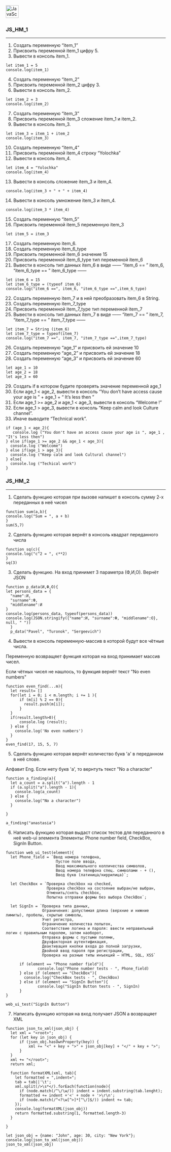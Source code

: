 <div>
<img src="https://github.com/devicons/devicon/blob/master/icons/javascript/javascript-original.svg" title="JavaScript" alt="JavaScript" width="40" height="40"/>&nbsp;
</div>
 
 ### JS_HM_1
 ___
 
1. Создать переменную “item_1”
2. Присвоить переменной item_1 цифру 5.
3. Вывести в консоль item_1.
```
let item_1 = 5
console.log(item_1)
```
4. Создать переменную “item_2”
5. Присвоить переменной item_2 цифру 3.
6. Вывести в консоль item_2.
```
let item_2 = 3
console.log(item_2)
```
7. Создать переменную “item_3”
8. Присвоить переменной item_3 сложение item_1 и item_2.
9. Вывести в консоль item_3.
```
let item_3 = item_1 + item_2
console.log(item_3)
```
10. Создать переменную “item_4”
11. Присвоить переменной item_4 строку “Yolochka”
12. Вывести в консоль item_4.
```
let item_4 = "Yolochka"
console.log(item_4)
```
13. Вывести в консоль сложение item_3 и item_4.
```
console.log(item_3 + " + " + item_4)
```
14. Вывести в консоль умножение item_3 и item_4.
```
console.log(item_3 * item_4)
```
15. Создать переменную “item_5”
16. Присвоить переменной item_5 переменную item_3
```
let item_5 = item_3
```
17. Создать переменную item_6.
18. Создать переменную item_6_type
19. Присвоить переменной item_6 значение 15
20. Присвоить переменной item_6_type тип переменной item_6
21. Вывести в консоль тип данных item_6 в виде ——  “item_6 == ”  item_6,  “item_6_type == ”  item_6_type ——  
```
let item_6 = 15
let item_6_type = (typeof item_6)
console.log("item_6 ==", item_6, "item_6_type ==",item_6_type)
```
22. Создать переменную item_7 и в ней преобразовать item_6 в String.
23. Создать переменную item_7_type
24. Присвоить переменной item_7_type тип переменной item_7
25. Вывести в консоль тип данных item_7 в виде ——  “item_7 == ”  item_7,  “item_7_type == ”  item_7_type ——
```
let item_7 = String (item_6)
let item_7_type = typeof(item_7)
console.log("item_7 ==", item_7, "item_7_type ==",item_7_type)
```
26. Создать переменную “age_1” и присвоить ей значение 10
27. Создать переменную “age_2” и присвоить ей значение 18
28. Создать переменную “age_3” и присвоить ей значение 60
```
let age_1 = 10
let age_2 = 18
let age_3 = 60
```
29. Создать if в котором будите проверять значение переменной age_1
30. Если age_1 < age_2, вывести в консоль “You don’t have access cause your age is ” + age_1 + “ It’s less then ”
31. Если age_1 >=  age_2 и age_1 <  age_3, вывести в консоль “Welcome  !”
32. Если age_1  > age_3, вывести в консоль “Keep calm and look Culture channel”.
33. Иначе выводите “Technical work”.
```
if (age_1 < age_2){
   console.log ("You don't have an access cause your age is ", age_1 , "It's less then")
} else if(age_1 >= age_2 && age_1 < age_3){
  console.log ("Welcome")
} else if(age_1 > age_3){
  console.log ("Keep calm and look Cultural channel")
} else{
  console.log ("Techical work")
}
```

 ### JS_HM_2
 ___
1) Сделать функцию которая при вызове напишет в консоль сумму 2-х переданных в неё чисел
```
function sum(a,b){
console.log("Sum = ", a + b)
}
sum(5,7)
```
2) Сделать функцию которая вернёт в консоль квадрат переданного числа
```
function sq(c){
console.log("c^2 = ", c**2)
}
sq(3)
```
3) Сделать функцию. На вход принимет 3 параметра (Ф,И,О). Вернёт JSON
```
function p_data(И,Ф,О){
let persons_data = {
  "name":И,
  "surname":Ф,
  "middlename":И
}
console.log(persons_data, typeof(persons_data))
console.log(JSON.stringify({"name":И, "surname":Ф, "middlename":О}, null, " "))
  }
  p_data("Pavel", "Turonok", "Sergeevich")
```  
4) Вывести в консоль переменную-массив в которой будут все чётные числа. 

Переменную возвращяет функция которая на вход принимает массив чисел.

Если чётных чисел не нашлось, то функция вернёт текст "No even numbers"
```
function even_find(...m){
  let result= []
  for(let i = 0; i < m.length; i += 1 ){
      if (m[i] % 2 == 0){
        result.push(m[i]);
      }
  }
  if(result.length>0){
      console.log (result);
  } else {
    console.log('No even numbers')
  }
}
even_find(17, 15, 5, 7)
```
5) Сделать функцию которая вернёт количество букв 'a' в переданном в неё слове.

Алфавит Eng. Если нету букв 'а', то вернтуть текст "No a character"
```
function a_finding(a){
  let a_count = a.split("a").length - 1  
  if (a.split("a").length - 1){
    console.log(a_count)
  } else {
    console.log("No a character")
  }
  
}

a_finding("anastasia")
```
6) Написать функцию которая выдаст список тестов для переданного в неё web-ui элемента
Элементы: Phone number field, CheckBox, SignIn Button.
```
function web_ui_test(element){
  let Phone_field = `Ввод номера телефона, 
                      Пустое поле ввода, 
                      Ввод максимального колличества символов, 
                      Ввод номера телефона спец. символами - + (), 
                      Ввод букв (латиница/киррилица)`;

  let CheckBox = `Проверка checkbox на checked, 
                  Проверка checkbox на состояние выбран/не выбран, 
                  Отменить/снять checkbox,
                  Попытка отправки формы без выбора CheckBox`;

  let SignIn = `Проверка типа данных,
                Ограничения: допустимая длина (верхние и нижние лимиты), пробелы, скрытые символы,
                Учет регистра,
                Ограничение количества попыток,
                Соответствие логина и пароля: ввести неправильный логин с правильным паролем, затем наоборот, 
                Отправка формы с пустыми полями,
                Двухфакторная аутентификация,
                Деактивация кнопки входа до полной загрузки,
                Двойной ввод пароля при регистрации,
                Проверка на разные типы инъекций — HTML, SQL, XSS`       

      if (element == "Phone namber field"){
              console.log("Phone number tests - ", Phone_field)
      } else if (element == "CheckBox"){
        console.log("CheckBox tests - ", CheckBox)
      } else if (element == "SignIn Button"){
              console.log("SignIn Button tests - ", SignIn)
      }
}

web_ui_test("SignIn Button")
```
7) Написать функцию которая на вход получает JSON а возвращяет XML
```
function json_to_xml(json_obj) {
  let xml = "<root>";
  for (let key in json_obj) {
      if (json_obj.hasOwnProperty(key)) {
          xml += "<" + key + ">" + json_obj[key] + "</" + key + ">";
      }
  }
  xml += "</root>";
  return xml;

  function formatXML(xml, tab){
    let formatted = ",indent=";
    tab = tab||'\t';
    xml.split(/>\s*</).forEach(function(node){
      if (node.match(/^\/\w/)) indent = indent.substring(tab.lenght);
      formatted += indent +'<' + node + '>\r\n';
      if (node.match(/^<?\w[^>]*[^\/]$/)) indent += tab;
    });
    console.log(formatXML(json_obj))
    return formatted.substring(1, formatted.length-3)
  }
  
}

let json_obj = {name: "John", age: 30, city: "New York"};
console.log(json_to_xml(json_obj))
json_to_xml(json_obj)
```
